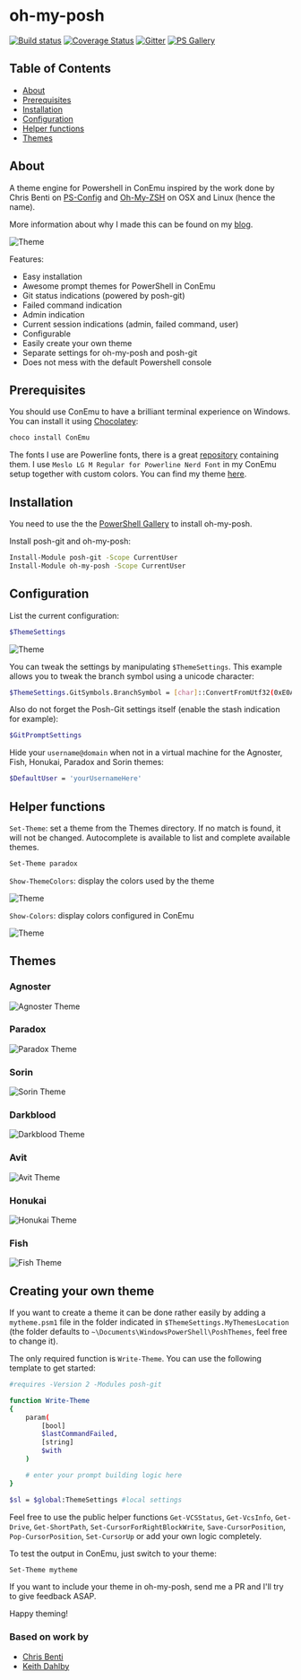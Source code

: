 oh-my-posh
==========

[![Build status][build-status-badge]][build-status]
[![Coverage Status][coverage-status-badge]][coverage-status]
[![Gitter][gitter-badge]][gitter]
[![PS Gallery][psgallery-badge]][powershell-gallery]

## Table of Contents

* [About](#about)
* [Prerequisites](#prerequisites)
* [Installation](#installation)
* [Configuration](#configuration)
* [Helper functions](#helper-functions)
* [Themes](#themes)

## About

A theme engine for Powershell in ConEmu inspired by the work done by Chris Benti on [PS-Config][chrisbenti-psconfig] and [Oh-My-ZSH][oh-my-zsh] on OSX and Linux (hence the name).

More information about why I made this can be found on my [blog].

![Theme][img-indications]

Features:

* Easy installation
* Awesome prompt themes for PowerShell in ConEmu
* Git status indications (powered by posh-git)
* Failed command indication
* Admin indication
* Current session indications (admin, failed command, user)
* Configurable
* Easily create your own theme
* Separate settings for oh-my-posh and posh-git
* Does not mess with the default Powershell console

## Prerequisites

You should use ConEmu to have a brilliant terminal experience on Windows. You can install it using [Chocolatey][chocolatey]:

```bash
choco install ConEmu
```

The fonts I use are Powerline fonts, there is a great [repository][nerdfonts] containing them.
I use `Meslo LG M Regular for Powerline Nerd Font` in my ConEmu setup together with custom colors. You can find my theme [here][theme-gist].

## Installation

You need to use the the [PowerShell Gallery][powershell-gallery] to install oh-my-posh.

Install posh-git and oh-my-posh:

```bash
Install-Module posh-git -Scope CurrentUser
Install-Module oh-my-posh -Scope CurrentUser
```

## Configuration

List the current configuration:

```bash
$ThemeSettings
```

![Theme][img-themesettings]

You can tweak the settings by manipulating `$ThemeSettings`.
This example allows you to tweak the branch symbol using a unicode character:

````bash
$ThemeSettings.GitSymbols.BranchSymbol = [char]::ConvertFromUtf32(0xE0A0)
````

Also do not forget the Posh-Git settings itself (enable the stash indication for example):

```bash
$GitPromptSettings
```

Hide your `username@domain` when not in a virtual machine for the Agnoster, Fish, Honukai, Paradox and Sorin themes:

```bash
$DefaultUser = 'yourUsernameHere'
```

## Helper functions

`Set-Theme`:  set a theme from the Themes directory. If no match is found, it will not be changed. Autocomplete is available to list and complete available themes.

```bash
Set-Theme paradox
```

`Show-ThemeColors`: display the colors used by the theme

![Theme][img-themecolors]

`Show-Colors`: display colors configured in ConEmu

![Theme][img-showcolors]

## Themes

### Agnoster

![Agnoster Theme][img-theme-agnoster]

### Paradox

![Paradox Theme][img-theme-paradox]

### Sorin

![Sorin Theme][img-theme-sorin]

### Darkblood

![Darkblood Theme][img-theme-darkblood]

### Avit

![Avit Theme][img-theme-avit]

### Honukai

![Honukai Theme][img-theme-honukai]

### Fish

![Fish Theme][img-theme-fish]

## Creating your own theme

If you want to create a theme it can be done rather easily by adding a `mytheme.psm1` file in the folder indicated in `$ThemeSettings.MyThemesLocation` (the folder defaults to `~\Documents\WindowsPowerShell\PoshThemes`, feel free to change it).

The only required function is `Write-Theme`. You can use the following template to get started:

````bash
#requires -Version 2 -Modules posh-git

function Write-Theme
{
    param(
        [bool]
        $lastCommandFailed,
        [string]
        $with
    )

    # enter your prompt building logic here
}

$sl = $global:ThemeSettings #local settings
````

Feel free to use the public helper functions `Get-VCSStatus`, `Get-VcsInfo`, `Get-Drive`, `Get-ShortPath`, `Set-CursorForRightBlockWrite`, `Save-CursorPosition`, `Pop-CursorPosition`, `Set-CursorUp` or add your own logic completely.

To test the output in ConEmu, just switch to your theme:

```bash
Set-Theme mytheme
```

If you want to include your theme in oh-my-posh, send me a PR and I'll try to give feedback ASAP.

Happy theming!

### Based on work by

* [Chris Benti][chrisbenti-psconfig]
* [Keith Dahlby][keithdahlby-poshgit]



[build-status-badge]: https://img.shields.io/appveyor/ci/janjoris/oh-my-posh/master.svg?maxAge=2592000
[build-status]: https://ci.appveyor.com/project/JanJoris/oh-my-posh
[coverage-status-badge]: https://coveralls.io/repos/github/JanJoris/oh-my-posh/badge.svg
[coverage-status]: https://coveralls.io/github/JanJoris/oh-my-posh
[gitter-badge]: https://badges.gitter.im/oh-my-posh/Lobby.svg
[gitter]: https://gitter.im/oh-my-posh/general?utm_source=badge&utm_medium=badge&utm_campaign=pr-badge
[psgallery-badge]: https://img.shields.io/badge/install-PS%20Gallery-blue.svg
[powershell-gallery]: https://www.powershellgallery.com/packages/oh-my-posh/
[chrisbenti-psconfig]: https://github.com/chrisbenti/PS-Config
[keithdahlby-poshgit]: https://github.com/dahlbyk/posh-git
[oh-my-zsh]: https://github.com/robbyrussell/oh-my-zsh
[blog]: https://herebedragons.io/shell-shock/
[chocolatey]: https://chocolatey.org/
[nerdfonts]: https://github.com/ryanoasis/nerd-fonts
[theme-gist]: https://gist.github.com/JanJoris/71c9f1361a562f337b855b75d7bbfd28
[img-indications]: https://herebedragons.io/images/indications.png
[img-themesettings]: https://herebedragons.io/images/themesettings.png
[img-themecolors]: https://herebedragons.io/images/themecolors.png
[img-showcolors]: https://herebedragons.io/images/showcolors.png
[img-theme-agnoster]: https://herebedragons.io/images/agnoster.png
[img-theme-paradox]: https://herebedragons.io/images/paradox.png
[img-theme-sorin]: https://herebedragons.io/images/sorin.png
[img-theme-darkblood]: https://herebedragons.io/images/darkblood.png
[img-theme-avit]: https://herebedragons.io/images/avit.png
[img-theme-honukai]: https://herebedragons.io/images/honukai.png
[img-theme-fish]: https://herebedragons.io/images/fish.png
